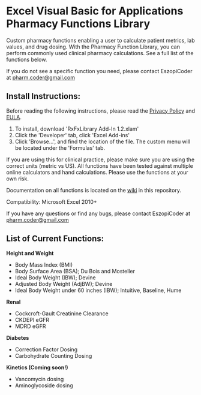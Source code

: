 # Excel Visual Basic for Applications Pharmacy Functions Library

Custom pharmacy functions enabling a user to calculate patient metrics, lab values, and drug dosing. With the Pharmacy Function Library, you can perform commonly used clinical pharmacy calculations. See a full list of the functions below.


If you do not see a specific function you need, please contact EszopiCoder at pharm.coder@gmail.com

## Install Instructions:
Before reading the following instructions, please read the [Privacy Policy](https://github.com/EszopiCoder/excel-rx-fx-library/wiki/Privacy-Policy) and [EULA](https://github.com/EszopiCoder/excel-rx-fx-library/wiki/EULA).
1. To install, download 'RxFxLibrary Add-In 1.2.xlam'
2. Click the 'Developer' tab, click 'Excel Add-ins'
3. Click 'Browse...', and find the location of the file. The custom menu will be located under the 'Formulas' tab.

If you are using this for clinical practice, please make sure you are using the correct units (metric vs US). All functions have been tested against multiple online calculators and hand calculations. Please use the functions at your own risk.


Documentation on all functions is located on the [wiki](https://github.com/EszopiCoder/excel-rx-fx-library/wiki) in this repository.


Compatibility: Microsoft Excel 2010+


If you have any questions or find any bugs, please contact EszopiCoder at pharm.coder@gmail.com

## List of Current Functions:
**Height and Weight**
- Body Mass Index (BMI)
- Body Surface Area (BSA); Du Bois and Mosteller
- Ideal Body Weight (IBW); Devine
- Adjusted Body Weight (AdjBW); Devine
- Ideal Body Weight under 60 inches (IBW); Intuitive, Baseline, Hume


**Renal**
- Cockcroft-Gault Creatinine Clearance
- CKDEPI eGFR
- MDRD eGFR


**Diabetes**
- Correction Factor Dosing
- Carbohydrate Counting Dosing

**Kinetics (Coming soon!)**
- Vancomycin dosing
- Aminoglycoside dosing
